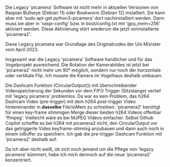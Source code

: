 <!--keywords[Historie,legacy_picam, picamera1,Dashcam,Rotation]-->

Die Legacy 'picamera' Software ist nicht mehr in aktuellen Versionen von Raspian Bullseye (Debian 11) oder Bookworm (Debian 12) installiert. Sie kann aber mit 'sudo apt-get python3-picamera' dort nachinstalliert werden. Dann muss sie aber in 'raspi-config' bzw. in boot/config.txt mit 'gpu_mem=256' aktiviert werden. Diese Aktivierung stört wiederum die jetzt vorinstallierte 'picamera2'.

Diese Legacy picamera war Grundlage des Originalcodes der Uni Münster vom April 2023.

Insgesamt war die Legacy 'picamera' Software handlicher und für das Vogelprojekt ausreichend. Die Rotation der Kamerabildes ist jetzt bei 'picamera2' nicht mehr um 90° möglich, sondern nur noch der horizontale oder vertikale Flip. Ich musste die Kamera im Vogelhaus deshalb umbauen.

Die Dashcam Funktion (CircularOutput()) mit überschreibender Videospeicherung der Sekunden vor dem FIFO Trigger (Sitzstange) verlief mit 'legacy picamera' problemlos. Da war es kein Problem, das h264 Dashcam Video (pre-trigger) mit dem h264 post-trigger Video hintereinander in **dasselbe** File/ioMem zu schreiben. 'picamera2' benötigt für einen key-frame stimmigen Merge dieser beiden h264 Videos offenbar 'ffmpeg'. Vielleicht wäre es bei MJPEG Videos einfacher. Selbst Github Copilot schaffte es bei h264 mit picamera2 nicht, den CircularOutput vor das getriggerte Video keyframe-stimmig anzubauen und dann auch noch in einem ioBuffer zu speichern. Ich gab die pre-trigger Dashcam Funktion mit 'picamera2' deshalb auf.

Da ich aber nicht weiß, ob sich noch jemand um die Pflege von 'legacy picamera' kümmert, habe ich mich dennoch auf die neue 'picamera2' konzentriert.



